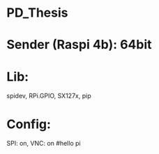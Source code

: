 # PD_Thesis
# Sender (Raspi 4b): 64bit
  # Lib:
  spidev, RPi.GPIO, SX127x, pip
  # Config:
  SPI: on, VNC: on
#hello pi
